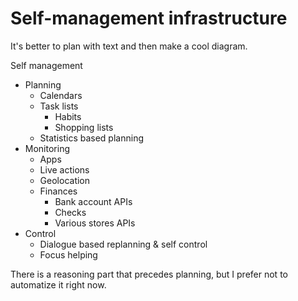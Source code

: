 # Self-management infrastructure

It's better to plan with text and then make a cool diagram.

Self management
- Planning
  - Calendars
  - Task lists
    - Habits
    - Shopping lists
  - Statistics based planning
- Monitoring
  - Apps
  - Live actions
  - Geolocation
  - Finances
    - Bank account APIs
    - Checks
    - Various stores APIs
- Control
  - Dialogue based replanning & self control
  - Focus helping

There is a reasoning part that precedes planning, but I prefer not to automatize it right now.